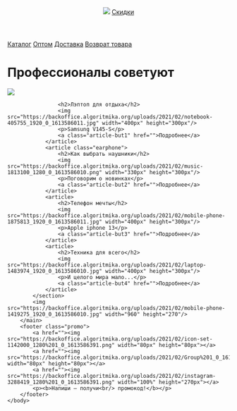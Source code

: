 <html>
    <head>
        <title>BitMarket</title>
        <link rel="stylesheet" href="style.css">
    </head>
    <body>
        <header>
            <img src="https://backoffice.algoritmika.org/uploads/2021/02/logo_0_1613588860.svg">
            <a class="button" href="">Скидки</a>
        </header>
        <nav>
            <a class="nav-link" href="">Каталог</a>
            <a class="nav-link" href="">Оптом</a>
            <a class="nav-link" href="">Доставка</a>
            <a class="nav-link" href="">Возврат товара</a>
        </nav>
        <main>
            <h1>Профессионалы советуют</h1>
            <img src="https://avatars.mds.yandex.net/i?id=c8fe40bb98dc5033e20e8e929325b79b523c24ae-6969813-images-thumbs&n=13">
            <section class="info">
                <article class="leptop">
                    
                    <h2>Лэптоп для отдыха</h2>
                    <img src="https://backoffice.algoritmika.org/uploads/2021/02/notebook-405755_1920_0_1613586011.jpg" width="400px" height="300px"/>
                    <p>Samsung V145-S</p>
                    <a class="article-but1" href="">Подробнее</a>
                </article>
                <article class="earphone">
                    <h2>Как выбрать наушники</h2>
                    <img src="https://backoffice.algoritmika.org/uploads/2021/02/music-1813100_1280_0_1613586010.png" width="330px" height="300px"/>
                    <p>Поговорим о новинках</p>
                    <a class="article-but2" href="">Подробнее</a>
                </article>
                <article>
                    <h2>Телефон мечты</h2>
                    <img src="https://backoffice.algoritmika.org/uploads/2021/02/mobile-phone-1875813_1920_0_1613586011.jpg" width="400px" height="300px"/>
                    <p>Apple iphone 13</p>
                    <a class="article-but3" href="">Подробнее</a>
                </article>
                <article>
                    <h2>Техника для всего</h2>
                    <img src="https://backoffice.algoritmika.org/uploads/2021/02/laptop-1483974_1920_0_1613586010.jpg" width="400px" height="300px"/>
                    <p>И целого мира мало...</p>
                    <a class="article-but4" href="">Подробнее</a>
                </article>
            </section>
            <img src="https://backoffice.algoritmika.org/uploads/2021/02/mobile-phone-1419275_1920_0_1613586010.jpg" width="960" height="270"/>
        </main>
        <footer class="promo">
            <a href=""><img src="https://backoffice.algoritmika.org/uploads/2021/02/icon-set-1142000_1280%201_0_1613586391.png" width="80px" height="80px"></a>
            <a href=""><img src="https://backoffice.algoritmika.org/uploads/2021/02/Group%201_0_1613586391.png" width="80px" height="80px"></a>
            <a href=""><img src="https://backoffice.algoritmika.org/uploads/2021/02/instagram-3288419_1280%201_0_1613586391.png" width="100%" height="270px"></a>
            <p><b>Напиши — получи<br/> промокод!</b></p> 
        </footer>
    </body>
</html>


